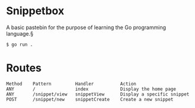 # Snippetbox

A basic pastebin for the purpose of learning the Go programming language.§
```
$ go run .
```

# Routes

```
Method    Pattern         Handler          Action
ANY       /               index            Display the home page
ANY       /snippet/view   snippetView      Display a specific snippet
POST      /snippet/new    snippetCreate    Create a new snippet     
```